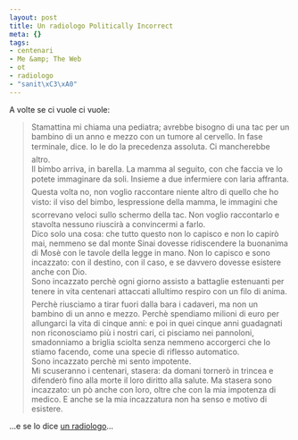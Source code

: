 ```yaml
--- 
layout: post
title: Un radiologo Politically Incorrect
meta: {}
tags: 
- centenari
- Me &amp; The Web
- ot
- radiologo
- "sanit\xC3\xA0"
---
```

A volte se ci vuole ci vuole:  
  
> Stamattina mi chiama una pediatra; avrebbe bisogno di una tac per un bambino di un anno e mezzo con un tumore al cervello. In fase terminale, dice. Io le do la precedenza assoluta. Ci mancherebbe altro.  
> Il bimbo arriva, in barella. La mamma al seguito, con che faccia ve lo potete immaginare da soli. Insieme a due infermiere con laria affranta.  
> Questa volta no, non voglio raccontare niente altro di quello che ho visto: il viso del bimbo, lespressione della mamma, le immagini che scorrevano veloci sullo schermo della tac. Non voglio raccontarlo e stavolta nessuno riuscirà a convincermi a farlo.  
> Dico solo una cosa: che tutto questo non lo capisco e non lo capirò mai, nemmeno se dal monte Sinai dovesse ridiscendere la buonanima di Mosè con le tavole della legge in mano. Non lo capisco e sono incazzato: con il destino, con il caso, e se davvero dovesse esistere anche con Dio.  
> Sono incazzato perchè ogni giorno assisto a battaglie estenuanti per tenere in vita centenari attaccati allultimo respiro con un filo di anima. Perchè riusciamo a tirar fuori dalla bara i cadaveri, ma non un bambino di un anno e mezzo. Perchè spendiamo milioni di euro per allungarci la vita di cinque anni: e poi in quei cinque anni guadagnati non riconosciamo più i nostri cari, ci pisciamo nei pannoloni, smadonniamo a briglia sciolta senza nemmeno accorgerci che lo stiamo facendo, come una specie di riflesso automatico.  
> Sono incazzato perchè mi sento impotente.  
> Mi scuseranno i centenari, stasera: da domani tornerò in trincea e difenderò fino alla morte il loro diritto alla salute. Ma stasera sono incazzato: un pò anche con loro, oltre che con la mia impotenza di medico. E anche se la mia incazzatura non ha senso e motivo di esistere.  
  
...e se lo dice [un radiologo][1]...  
  
[1]: http://www.unradiologo.net/?p=1005 
